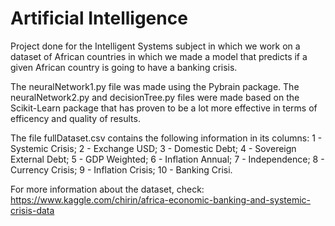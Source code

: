 # Artificial Intelligence
Project done for the Intelligent Systems subject in which we work on a dataset of African countries in which we made a model that predicts if a given African country is going to have a banking crisis.

The neuralNetwork1.py file was made using the Pybrain package.
The neuralNetwork2.py and decisionTree.py files were made based on the Scikit-Learn package that has proven to be a lot more effective in terms of efficency and quality of results.

The file fullDataset.csv contains the following information in its columns:
1 - Systemic Crisis;
2 - Exchange USD;
3 - Domestic Debt;
4 - Sovereign External Debt;
5 - GDP Weighted;
6 - Inflation Annual;
7 - Independence;
8 - Currency Crisis;
9 - Inflation Crisis;
10 - Banking Crisi.

For more information about the dataset, check: https://www.kaggle.com/chirin/africa-economic-banking-and-systemic-crisis-data

